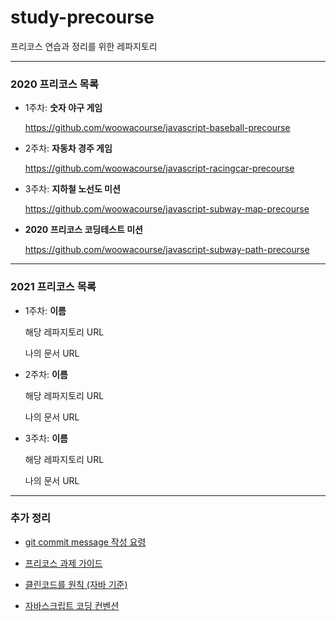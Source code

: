 # study-precourse

프리코스 연습과 정리를 위한 레파지토리



---

### 2020 프리코스 목록

* 1주차: **숫자 야구 게임**

  https://github.com/woowacourse/javascript-baseball-precourse

* 2주차: **자동차 경주 게임**

  https://github.com/woowacourse/javascript-racingcar-precourse

* 3주차: **지하철 노선도 미션**

  https://github.com/woowacourse/javascript-subway-map-precourse

* **2020 프리코스 코딩테스트 미션**

  https://github.com/woowacourse/javascript-subway-path-precourse



---

### 2021 프리코스 목록

* 1주차: **이름**

  해당 레파지토리 URL

  나의 문서 URL

* 2주차: **이름**

  해당 레파지토리 URL

  나의 문서 URL

* 3주차: **이름**

  해당 레파지토리 URL

  나의 문서 URL



---

### 추가 정리

* [git commit message 작성 요령](/docs/study-git.md)

* [프리코스 과제 가이드](https://github.com/woowacourse/woowacourse-docs/tree/master/precourse)

* [클린코드를 원칙 (자바 기준)](https://github.com/woowacourse/woowacourse-docs/blob/master/cleancode/pr_checklist.md)

* [자바스크립트 코딩 컨벤션](https://ui.toast.com/fe-guide/ko_CODING-CONVENTION/)
